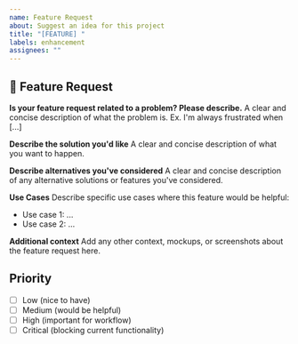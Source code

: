```yaml
---
name: Feature Request
about: Suggest an idea for this project
title: "[FEATURE] "
labels: enhancement
assignees: ""
---
```


## 🚀 Feature Request

**Is your feature request related to a problem? Please describe.**
A clear and concise description of what the problem is. Ex. I'm always frustrated when [...]

**Describe the solution you'd like**
A clear and concise description of what you want to happen.

**Describe alternatives you've considered**
A clear and concise description of any alternative solutions or features you've considered.

**Use Cases**
Describe specific use cases where this feature would be helpful:

- Use case 1: ...
- Use case 2: ...

**Additional context**
Add any other context, mockups, or screenshots about the feature request here.

## Priority

- [ ] Low (nice to have)
- [ ] Medium (would be helpful)
- [ ] High (important for workflow)
- [ ] Critical (blocking current functionality)
